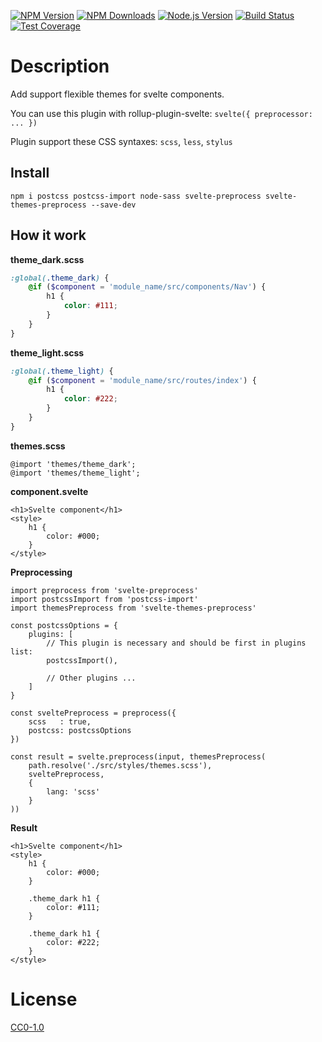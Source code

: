 <!-- Markdown Docs: -->
<!-- https://guides.github.com/features/mastering-markdown/#GitHub-flavored-markdown -->
<!-- https://daringfireball.net/projects/markdown/basics -->
<!-- https://daringfireball.net/projects/markdown/syntax -->

[![NPM Version][npm-image]][npm-url]
[![NPM Downloads][downloads-image]][downloads-url]
[![Node.js Version][node-version-image]][node-version-url]
[![Build Status][travis-image]][travis-url]
[![Test Coverage][coveralls-image]][coveralls-url]

# Description

Add support flexible themes for svelte components.

You can use this plugin with rollup-plugin-svelte: ```svelte({ preprocessor: ... })```

Plugin support these CSS syntaxes: ```scss```, ```less```, ```stylus```

## Install

```
npm i postcss postcss-import node-sass svelte-preprocess svelte-themes-preprocess --save-dev
```

## How it work

**theme_dark.scss**
```scss
:global(.theme_dark) {
    @if ($component = 'module_name/src/components/Nav') {
        h1 {
            color: #111;
        }
    }
}
```

**theme_light.scss**
```scss
:global(.theme_light) {
    @if ($component = 'module_name/src/routes/index') {
        h1 {
            color: #222;
        }
    }
}
```

**themes.scss**
```
@import 'themes/theme_dark';
@import 'themes/theme_light';
```

**component.svelte**
```
<h1>Svelte component</h1>
<style>
    h1 {
        color: #000;
    }
</style>
```

**Preprocessing**
```
import preprocess from 'svelte-preprocess'
import postcssImport from 'postcss-import'
import themesPreprocess from 'svelte-themes-preprocess'

const postcssOptions = {
    plugins: [
        // This plugin is necessary and should be first in plugins list:
        postcssImport(),
        
        // Other plugins ...
    ]
}

const sveltePreprocess = preprocess({
    scss   : true,
    postcss: postcssOptions
})

const result = svelte.preprocess(input, themesPreprocess(
    path.resolve('./src/styles/themes.scss'),
    sveltePreprocess,
    {
        lang: 'scss'
    }
))
```
**Result**
```
<h1>Svelte component</h1>
<style>
    h1 {
        color: #000;
    }
    
    .theme_dark h1 {
        color: #111;
    }
    
    .theme_dark h1 {
        color: #222;
    }
</style>
```

# License

[CC0-1.0](LICENSE)

[npm-image]: https://img.shields.io/npm/v/svelte-themes-preprocess.svg
[npm-url]: https://npmjs.org/package/svelte-themes-preprocess
[node-version-image]: https://img.shields.io/node/v/svelte-themes-preprocess.svg
[node-version-url]: https://nodejs.org/en/download/
[travis-image]: https://travis-ci.org/NikolayMakhonin/svelte-themes-preprocess.svg
[travis-url]: https://travis-ci.org/NikolayMakhonin/svelte-themes-preprocess
[coveralls-image]: https://coveralls.io/repos/github/NikolayMakhonin/svelte-themes-preprocess/badge.svg
[coveralls-url]: https://coveralls.io/github/NikolayMakhonin/svelte-themes-preprocess
[downloads-image]: https://img.shields.io/npm/dm/svelte-themes-preprocess.svg
[downloads-url]: https://npmjs.org/package/svelte-themes-preprocess
[npm-url]: https://npmjs.org/package/svelte-themes-preprocess
